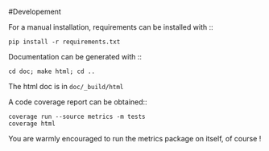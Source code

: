 #Developement

For a manual installation, requirements can be installed with ::

    pip install -r requirements.txt

Documentation can be generated with ::

    cd doc; make html; cd ..

The html doc is in ``doc/_build/html``

A code coverage report can be obtained::

    coverage run --source metrics -m tests
    coverage html

You are warmly encouraged to run the metrics package on itself, of course !

